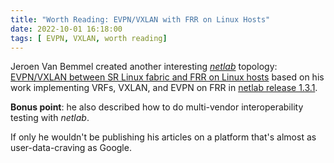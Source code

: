 ```yaml
---
title: "Worth Reading: EVPN/VXLAN with FRR on Linux Hosts"
date: 2022-10-01 16:18:00
tags: [ EVPN, VXLAN, worth reading]
---
```

Jeroen Van Bemmel created another interesting *[netlab](https://netsim-tools.readthedocs.io/)* topology: [EVPN/VXLAN between SR Linux fabric and FRR on Linux hosts](https://srlinux-at-your-service.medium.com/revisiting-bgp-evpn-vxlan-to-the-hosts-with-sr-linux-22-6-3-586df95f730c) based on his work implementing VRFs, VXLAN, and EVPN on FRR in [netlab release 1.3.1](https://netsim-tools.readthedocs.io/en/latest/release/1.3.html).

**Bonus point**: he also described how to do multi-vendor interoperability testing with *netlab*.

If only he wouldn't be publishing his articles on a platform that's almost as user-data-craving as Google.